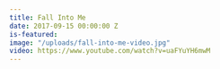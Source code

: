 ```yaml
---
title: Fall Into Me
date: 2017-09-15 00:00:00 Z
is-featured: 
image: "/uploads/fall-into-me-video.jpg"
video: https://www.youtube.com/watch?v=uaFYuYH6mwM
---
```


